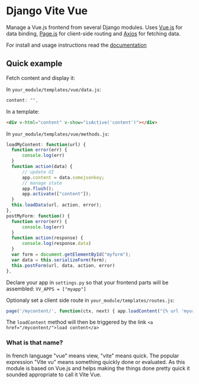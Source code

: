 # Django Vite Vue

Manage a Vue.js frontend from several Django modules. Uses [Vue.js](http://vuejs.org/) for data binding,
 [Page.js](https://github.com/visionmedia/page.js) for client-side routing and [Axios](https://github.com/mzabriskie/axios)
 for fetching data.

For install and usage instructions read the [documentation](http://vite-vue.readthedocs.io/en/latest/)

## Quick example

Fetch content and display it:

In `your_module/templates/vue/data.js`:

  ```javascript
content: "",
  ```

In a template:

  ```html
<div v-html="content" v-show="isActive('content')"></div>
  ```

In `your_module/templates/vue/methods.js`:

  ```javascript
loadMyContent: function(url) {
	function error(err) {
		console.log(err)
	}
	function action(data) {
		// update UI
		app.content = data.somejsonkey;
		// manage state
		app.flush();
		app.activate(["content"]);
	}
	this.loadData(url, action, error);
},
postMyForm: function() {
	function error(err) {
		console.log(err)
	}
	function action(response) {
		console.log(response.data)
	}
	var form = document.getElementById("myform");
	var data = this.serializeForm(form);
	this.postForm(url, data, action, error)
},
  ```
  
Declare your app in `settings.py` so that your frontend parts will be assembled: `VV_APPS = ["myapp"]`

Optionaly set a client side route in `your_module/templates/routes.js`:

  ```javascript
page('/mycontent/', function(ctx, next) { app.loadContent("{% url 'myurl' %}") });
  ```

The `loadContent` method will then be triggered by the link `<a href="/mycontent/">load content</a>`

### What is that name?

In french language "vue" means view, "vite" means quick. The popular expression "Vite vu" means something quickly
done or evaluated. As this module is based on Vue.js and helps making the things done pretty quick it sounded appropriate
to call it Vite Vue. 
